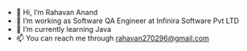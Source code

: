 - 👋 Hi, I’m Rahavan Anand
- 👀 I’m working as Software QA Engineer at Infinira Software Pvt LTD
- 🌱 I’m currently learning Java
- 📫 You can reach me through rahavan270296@gmail.com

<!---
RahavanAnand96/RahavanAnand96 is a ✨ special ✨ repository because its `README.md` (this file) appears on your GitHub profile.
You can click the Preview link to take a look at your changes.
--->
